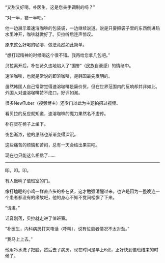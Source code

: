 “又甜又好喝。朴医生，这是您亲手调制的吗？”

“对一半，错一半吧。”

他一边展示着速溶咖啡的包装袋，一边继续说道。说是只要把袋子里的东西倒进热水里冲开，咖啡就做好了。贝拉听后连声惊叹。

原来这么好喝的咖啡，做法竟然如此简单。

“想打起精神的时候喝这个很不错。我再给您拿几包吧。”

贝拉离开后，朴在贤久违地陷入了“国뽕”（民族自豪感）的情绪中。

速溶咖啡，也就是常说的即溶咖啡，是韩国最先发明的。

虽然韩国人自己常常觉得速溶咖啡是廉价货，但在世界范围内的反响却并非如此。外国人对速溶咖啡赞不绝口，好评如潮。

很多NewTuber（视频博主）还专门以此为主题拍摄过视频。

看贝拉的反应就知道，速溶咖啡的魔力果然名不虚传。

朴在贤在椅子上坐下。

夜色渐浓，他的思绪也渐渐变得深沉。

这些痛苦的烦恼和苦闷，总有一天会结出果实吧。

现在也只能这么相信了……

* * *

叩。叩。叩。

有人敲响了值班室的门。

像打瞌睡的小鸡一样直点头的朴在贤，这才勉强清醒过来。也许是因为一整晚连一个患者都没有的缘故吧，他的身心不知不觉间松懈了下来。

“请进。”

话音刚落，贝拉就走进了值班室。

“朴医生，内科病房打来电话（呼叫），说有位患者情况不太对劲。”

“我马上上去。”

他用冷水洗了把脸，然后去了病房。现在时间是早上6点，正好快到值班结束的时候了。